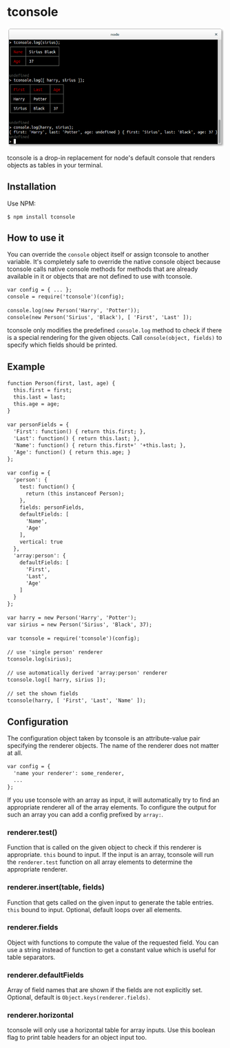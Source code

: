 # tconsole

![Screenshot](screenshot.png)

tconsole is a drop-in replacement for node's default console that renders objects as tables in your terminal.


## Installation

Use NPM:

```shell
$ npm install tconsole
```


## How to use it

You can override the `console` object itself or assign tconsole to another variable. It's completely safe to override the native console object because tconsole calls native console methods for methods that are already available in it or objects that are not defined to use with tconsole.

```
var config = { ... };
console = require('tconsole')(config);

console.log(new Person('Harry', 'Potter'));
console(new Person('Sirius', 'Black'), [ 'First', 'Last' ]);
```

tconsole only modifies the predefined `console.log` method to check if there is a special rendering for the given objects. Call `console(object, fields)` to specify which fields should be printed.


## Example

```
function Person(first, last, age) {
  this.first = first;
  this.last = last;
  this.age = age;
}

var personFields = {
  'First': function() { return this.first; },
  'Last': function() { return this.last; },
  'Name': function() { return this.first+' '+this.last; },
  'Age': function() { return this.age; }
};

var config = {
  'person': {
    test: function() {
      return (this instanceof Person);
    },
    fields: personFields,
    defaultFields: [
      'Name',
      'Age'
    ],
    vertical: true
  },
  'array:person': {
    defaultFields: [
      'First',
      'Last',
      'Age'
    ]
  }
};

var harry = new Person('Harry', 'Potter');
var sirius = new Person('Sirius', 'Black', 37);

var tconsole = require('tconsole')(config);

// use 'single person' renderer
tconsole.log(sirius);

// use automatically derived 'array:person' renderer
tconsole.log([ harry, sirius ]);

// set the shown fields
tconsole(harry, [ 'First', 'Last', 'Name' ]);
```


## Configuration

The configuration object taken by tconsole is an attribute-value pair specifying the renderer objects. The name of the renderer does not matter at all.

```
var config = {
  'name your renderer': some_renderer,
  ...
};
```

If you use tconsole with an array as input, it will automatically try to find an appropriate renderer all of the array elements. To configure the output for such an array you can add a config prefixed by `array:`.

### renderer.test()

Function that is called on the given object to check if this renderer is appropriate. `this` bound to input. If the input is an array, tconsole will run the `renderer.test` function on all array elements to determine the appropriate renderer.

### renderer.insert(table, fields)

Function that gets called on the given input to generate the table entries. `this` bound to input. Optional, default loops over all elements.

### renderer.fields

Object with functions to compute the value of the requested field. You can use a string instead of function to get a constant value which is useful for table separators.

### renderer.defaultFields

Array of field names that are shown if the fields are not explicitly set. Optional, default is `Object.keys(renderer.fields)`.

### renderer.horizontal

tconsole will only use a horizontal table for array inputs. Use this boolean flag to print table headers for an object input too.
